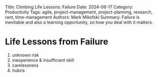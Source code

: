 Title: Climbing Life Lessons: Failure
Date: 2024-06-17
Category: Productivity
Tags: agile, project-management, project-planning, research, rant, time-management
Authors: Mark Mikofski
Summary: Failure is inevitable and also a learning opportunity, so how you deal with it matters.

# Life Lessons from Failure
1. unknown risk
2. inexperience & insufficient skill
3. carelessness
4. hubris
